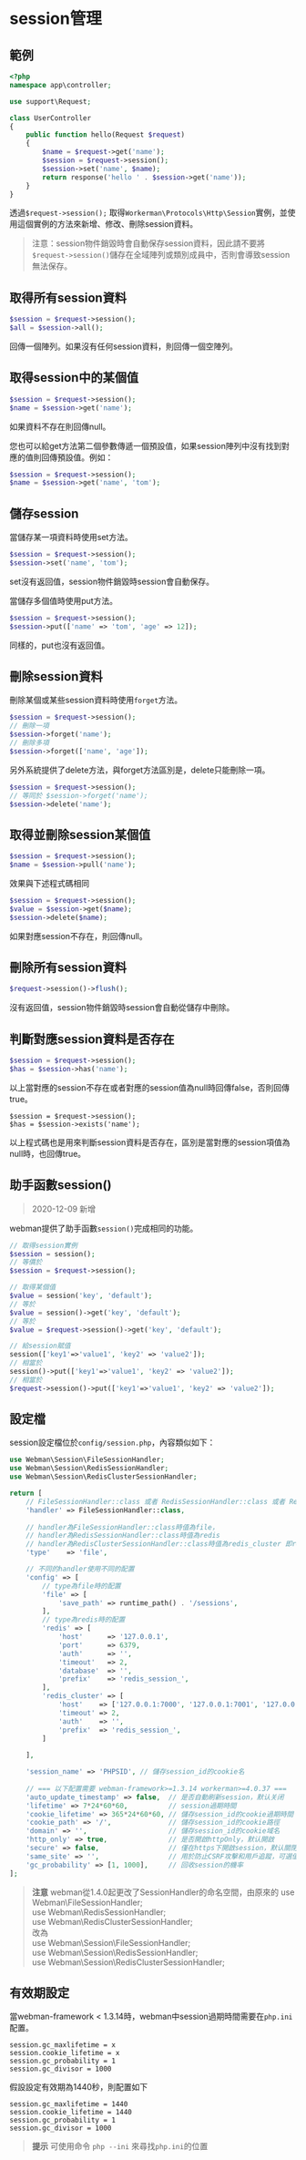 # session管理

## 範例
```php
<?php
namespace app\controller;

use support\Request;

class UserController
{
    public function hello(Request $request)
    {
        $name = $request->get('name');
        $session = $request->session();
        $session->set('name', $name);
        return response('hello ' . $session->get('name'));
    }
}
```

透過`$request->session();` 取得`Workerman\Protocols\Http\Session`實例，並使用這個實例的方法來新增、修改、刪除session資料。

> 注意：session物件銷毀時會自動保存session資料，因此請不要將`$request->session()`儲存在全域陣列或類別成員中，否則會導致session無法保存。

## 取得所有session資料
```php
$session = $request->session();
$all = $session->all();
```
回傳一個陣列。如果沒有任何session資料，則回傳一個空陣列。



## 取得session中的某個值
```php
$session = $request->session();
$name = $session->get('name');
```
如果資料不存在則回傳null。

您也可以給get方法第二個參數傳遞一個預設值，如果session陣列中沒有找到對應的值則回傳預設值。例如：
```php
$session = $request->session();
$name = $session->get('name', 'tom');
```


## 儲存session
當儲存某一項資料時使用set方法。
```php
$session = $request->session();
$session->set('name', 'tom');
```
set沒有返回值，session物件銷毀時session會自動保存。

當儲存多個值時使用put方法。
```php
$session = $request->session();
$session->put(['name' => 'tom', 'age' => 12]);
```
同樣的，put也沒有返回值。

## 刪除session資料
刪除某個或某些session資料時使用`forget`方法。
```php
$session = $request->session();
// 刪除一項
$session->forget('name');
// 刪除多項
$session->forget(['name', 'age']);
```

另外系統提供了delete方法，與forget方法區別是，delete只能刪除一項。
```php
$session = $request->session();
// 等同於 $session->forget('name');
$session->delete('name');
```

## 取得並刪除session某個值
```php
$session = $request->session();
$name = $session->pull('name');
```
效果與下述程式碼相同
```php
$session = $request->session();
$value = $session->get($name);
$session->delete($name);
```
如果對應session不存在，則回傳null。


## 刪除所有session資料
```php
$request->session()->flush();
```
沒有返回值，session物件銷毀時session會自動從儲存中刪除。


## 判斷對應session資料是否存在
```php
$session = $request->session();
$has = $session->has('name');
```
以上當對應的session不存在或者對應的session值為null時回傳false，否則回傳true。

```
$session = $request->session();
$has = $session->exists('name');
```
以上程式碼也是用來判斷session資料是否存在，區別是當對應的session項值為null時，也回傳true。

## 助手函數session()
> 2020-12-09 新增

webman提供了助手函數`session()`完成相同的功能。
```php
// 取得session實例
$session = session();
// 等價於
$session = $request->session();

// 取得某個值
$value = session('key', 'default');
// 等於
$value = session()->get('key', 'default');
// 等於
$value = $request->session()->get('key', 'default');

// 給session賦值
session(['key1'=>'value1', 'key2' => 'value2']);
// 相當於
session()->put(['key1'=>'value1', 'key2' => 'value2']);
// 相當於
$request->session()->put(['key1'=>'value1', 'key2' => 'value2']);

```

## 設定檔
session設定檔位於`config/session.php`，內容類似如下：
```php
use Webman\Session\FileSessionHandler;
use Webman\Session\RedisSessionHandler;
use Webman\Session\RedisClusterSessionHandler;

return [
    // FileSessionHandler::class 或者 RedisSessionHandler::class 或者 RedisClusterSessionHandler::class 
    'handler' => FileSessionHandler::class,
    
    // handler為FileSessionHandler::class時值為file，
    // handler為RedisSessionHandler::class時值為redis
    // handler為RedisClusterSessionHandler::class時值為redis_cluster 即redis集群
    'type'    => 'file',

    // 不同的handler使用不同的配置
    'config' => [
        // type為file時的配置
        'file' => [
            'save_path' => runtime_path() . '/sessions',
        ],
        // type為redis時的配置
        'redis' => [
            'host'      => '127.0.0.1',
            'port'      => 6379,
            'auth'      => '',
            'timeout'   => 2,
            'database'  => '',
            'prefix'    => 'redis_session_',
        ],
        'redis_cluster' => [
            'host'    => ['127.0.0.1:7000', '127.0.0.1:7001', '127.0.0.1:7001'],
            'timeout' => 2,
            'auth'    => '',
            'prefix'  => 'redis_session_',
        ]
        
    ],

    'session_name' => 'PHPSID', // 儲存session_id的cookie名
    
    // === 以下配置需要 webman-framework>=1.3.14 workerman>=4.0.37 ===
    'auto_update_timestamp' => false,  // 是否自動刷新session，默认关闭
    'lifetime' => 7*24*60*60,          // session過期時間
    'cookie_lifetime' => 365*24*60*60, // 儲存session_id的cookie過期時間
    'cookie_path' => '/',              // 儲存session_id的cookie路徑
    'domain' => '',                    // 儲存session_id的cookie域名
    'http_only' => true,               // 是否開啟httpOnly，默认開啟
    'secure' => false,                 // 僅在https下開啟session，默认關閉
    'same_site' => '',                 // 用於防止CSRF攻擊和用戶追蹤，可選值strict/lax/none
    'gc_probability' => [1, 1000],     // 回收session的機率
];
```

> **注意** 
> webman從1.4.0起更改了SessionHandler的命名空間，由原來的
> use Webman\FileSessionHandler;  
> use Webman\RedisSessionHandler;  
> use Webman\RedisClusterSessionHandler;  
> 改為  
> use Webman\Session\FileSessionHandler;  
> use Webman\Session\RedisSessionHandler;  
> use Webman\Session\RedisClusterSessionHandler;  



## 有效期設定
當webman-framework < 1.3.14時，webman中session過期時間需要在`php.ini`配置。

```
session.gc_maxlifetime = x
session.cookie_lifetime = x
session.gc_probability = 1
session.gc_divisor = 1000
```

假設設定有效期為1440秒，則配置如下
```
session.gc_maxlifetime = 1440
session.cookie_lifetime = 1440
session.gc_probability = 1
session.gc_divisor = 1000
```

> **提示**
> 可使用命令 `php --ini` 來尋找`php.ini`的位置